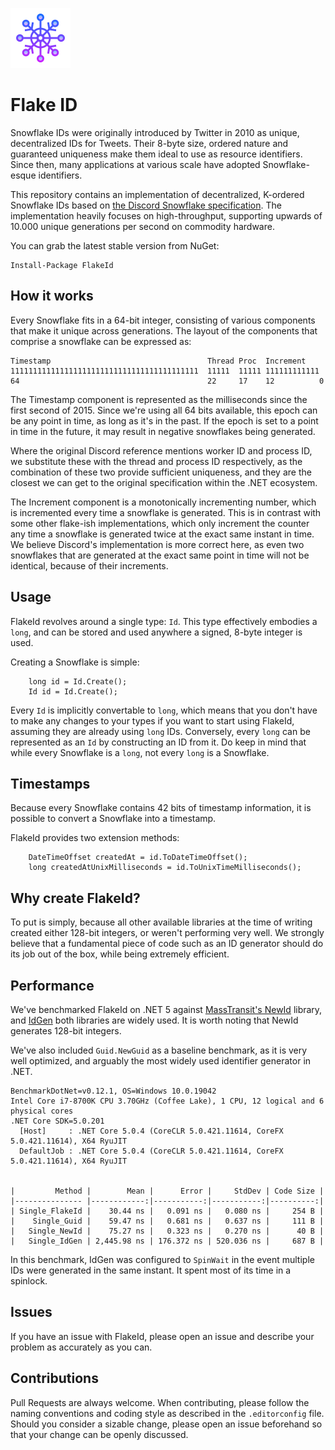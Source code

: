 ![Logo](./assets/snowflake-96.png)

# Flake ID

Snowflake IDs were originally introduced by Twitter in 2010 as unique, decentralized IDs for Tweets. Their 8-byte size, ordered nature and guaranteed uniqueness make them ideal to use as resource identifiers. Since then, many applications at various scale have adopted Snowflake-esque identifiers.

This repository contains an implementation of decentralized, K-ordered Snowflake IDs based on [the Discord Snowflake specification](https://discord.com/developers/docs/reference). The implementation heavily focuses on high-throughput, supporting upwards of 10.000 unique generations per second on commodity hardware.

You can grab the latest stable version from NuGet:

```
Install-Package FlakeId
```

## How it works

Every Snowflake fits in a 64-bit integer, consisting of various components that make it unique across generations.
The layout of the components that comprise a snowflake can be expressed as:

```
Timestamp                                   Thread Proc  Increment
111111111111111111111111111111111111111111  11111  11111 111111111111
64                                          22     17    12          0
```

The Timestamp component is represented as the milliseconds since the first second of 2015. Since we're using all 64 bits available, this epoch can be any point in time, as long as it's in the past. If the epoch is set to a point in time in the future, it may result in negative snowflakes being generated.

Where the original Discord reference mentions worker ID and process ID, we substitute these with the
thread and process ID respectively, as the combination of these two provide sufficient uniqueness, and they are
the closest we can get to the original specification within the .NET ecosystem.

The Increment component is a monotonically incrementing number, which is incremented every time a snowflake is generated.
This is in contrast with some other flake-ish implementations, which only increment the counter any time a snowflake is 
generated twice at the exact same instant in time. We believe Discord's implementation is more correct here,
as even two snowflakes that are generated at the exact same point in time will not be identical, because of their increments.

## Usage

FlakeId revolves around a single type: `Id`. This type effectively embodies a `long`, and can be stored and used anywhere a signed, 8-byte integer is used.

Creating a Snowflake is simple:

```
    long id = Id.Create();
    Id id = Id.Create();
```

Every `Id` is implicitly convertable to `long`, which means that you don't have to make any changes to your types if you want to start using FlakeId, assuming they are already using `long` IDs. Conversely, every `long` can be represented as an `Id` by constructing an ID from it. Do keep in mind that while every Snowflake is a `long`, not every `long` is a Snowflake.

## Timestamps

Because every Snowflake contains 42 bits of timestamp information, it is possible to convert a Snowflake into a timestamp. 

FlakeId provides two extension methods:

```
    DateTimeOffset createdAt = id.ToDateTimeOffset();
    long createdAtUnixMilliseconds = id.ToUnixTimeMilliseconds();
```

## Why create FlakeId?

To put is simply, because all other available libraries at the time of writing created either 128-bit integers, or weren't performing very well. We strongly believe that a fundamental piece of code such as an ID generator should do its job out of the box, while being extremely efficient.

## Performance

We've benchmarked FlakeId on .NET 5 against [MassTransit's NewId](https://github.com/phatboyg/NewId) library, and [IdGen](https://github.com/RobThree/IdGen) both libraries are widely used. It is worth noting that NewId generates 128-bit integers.

We've also included `Guid.NewGuid` as a baseline benchmark, as it is very well optimized, and arguably the most widely used identifier generator in .NET.

```
BenchmarkDotNet=v0.12.1, OS=Windows 10.0.19042
Intel Core i7-8700K CPU 3.70GHz (Coffee Lake), 1 CPU, 12 logical and 6 physical cores
.NET Core SDK=5.0.201
  [Host]     : .NET Core 5.0.4 (CoreCLR 5.0.421.11614, CoreFX 5.0.421.11614), X64 RyuJIT
  DefaultJob : .NET Core 5.0.4 (CoreCLR 5.0.421.11614, CoreFX 5.0.421.11614), X64 RyuJIT


|         Method |        Mean |      Error |     StdDev | Code Size |
|--------------- |------------:|-----------:|-----------:|----------:|
| Single_FlakeId |    30.44 ns |   0.091 ns |   0.080 ns |     254 B |
|    Single_Guid |    59.47 ns |   0.681 ns |   0.637 ns |     111 B |
|   Single_NewId |    75.27 ns |   0.323 ns |   0.270 ns |      40 B |
|   Single_IdGen | 2,445.98 ns | 176.372 ns | 520.036 ns |     687 B |
```

In this benchmark, IdGen was configured to `SpinWait` in the event multiple IDs were generated in the same instant. It spent most of its time in a spinlock.

## Issues

If you have an issue with FlakeId, please open an issue and describe your problem as accurately as you can.

## Contributions

Pull Requests are always welcome. When contributing, please follow the naming conventions and coding style as described in the `.editorconfig` file. Should you consider a sizable change, please open an issue beforehand so that your change can be openly discussed.
